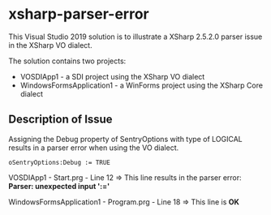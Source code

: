 # xsharp-parser-error

This Visual Studio 2019 solution is to illustrate a XSharp 2.5.2.0 parser issue in the XSharp VO dialect.

The solution contains two projects:

* VOSDIApp1 - a SDI project using the XSharp VO dialect
* WindowsFormsApplication1 - a WinForms project using the XSharp Core dialect

## Description of Issue

Assigning the Debug property of SentryOptions with type of LOGICAL results in a parser error when using the VO dialect.

`oSentryOptions:Debug := TRUE`

VOSDIApp1 - Start.prg - Line 12 => This line results in the parser error: **Parser: unexpected input ':='**

WindowsFormsApplication1 - Program.prg - Line 18 => This line is **OK**

